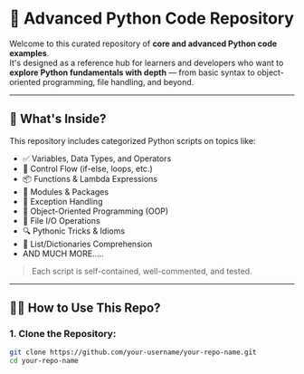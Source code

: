 # 🐍 Advanced Python Code Repository

Welcome to this curated repository of **core and advanced Python code examples**.  
It's designed as a reference hub for learners and developers who want to **explore Python fundamentals with depth** — from basic syntax to object-oriented programming, file handling, and beyond.

---

## 🚀 What's Inside?

This repository includes categorized Python scripts on topics like:

- ✅ Variables, Data Types, and Operators
- 🔁 Control Flow (if-else, loops, etc.)
- 📦 Functions & Lambda Expressions
- 🧰 Modules & Packages
- 🧵 Exception Handling 
- 🧠 Object-Oriented Programming (OOP)
- 📂 File I/O Operations
- 🔍 Pythonic Tricks & Idioms
- 🔄 List/Dictionaries Comprehension
- AND MUCH MORE.....

> Each script is self-contained, well-commented, and tested.

---

## 🧑‍💻 How to Use This Repo?

### 1. Clone the Repository:
```bash
git clone https://github.com/your-username/your-repo-name.git
cd your-repo-name

